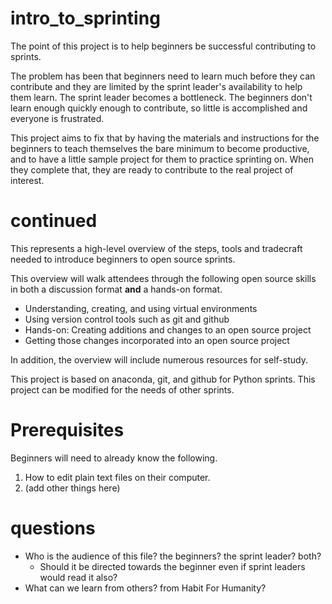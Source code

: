 # intro_to_sprinting
The point of this project is to help beginners be successful contributing to
sprints.

The problem has been that beginners need to learn much before they can
contribute and they are limited by the sprint leader's availability to help
them learn. The sprint leader becomes a bottleneck. The beginners don't learn
enough quickly enough to contribute, so little is accomplished and everyone is
frustrated.

This project aims to fix that by having the materials and instructions for the
beginners to teach themselves the bare minimum to become productive, and to
have a little sample project for them to practice sprinting on. When they
complete that, they are ready to contribute to the real project of interest.

# continued
This represents a high-level overview of the steps, tools and tradecraft needed
to introduce beginners to open source sprints.

This overview will walk attendees through the following open source skills in
both a discussion format **and** a hands-on format.

* Understanding, creating, and using virtual environments
* Using version control tools such as git and github
* Hands-on: Creating additions and changes to an open source project
* Getting those changes incorporated into an open source project

In addition, the overview will include numerous resources for self-study.

This project is based on anaconda, git, and github for Python sprints.
This project can be modified for the needs of other sprints.

# Prerequisites

Beginners will need to already know the following.

1. How to edit plain text files on their computer.
2. (add other things here)

# questions

- Who is the audience of this file? the beginners? the sprint leader? both?
  - Should it be directed towards the beginner even if sprint leaders would
    read it also?
- What can we learn from others? from Habit For Humanity?
